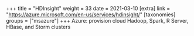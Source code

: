 +++
title = "HDInsight"
weight = 33
date = 2021-03-10
[extra]
link = "https://azure.microsoft.com/en-us/services/hdinsight/"
[taxonomies]
groups = ["msazure"]
+++
Azure: provision cloud Hadoop, Spark, R Server, HBase, and Storm clusters


